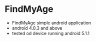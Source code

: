 # FindMyAge
- FindMyAge simple android application
- android 4.0.3 and above
- tested od device running android 5.1.1
